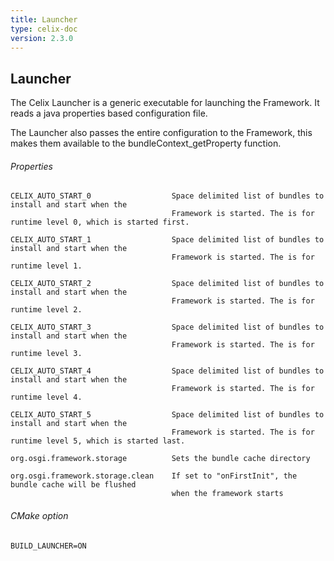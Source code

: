 ```yaml
---
title: Launcher
type: celix-doc
version: 2.3.0
---
```


<!--
Licensed to the Apache Software Foundation (ASF) under one or more
contributor license agreements.  See the NOTICE file distributed with
this work for additional information regarding copyright ownership.
The ASF licenses this file to You under the Apache License, Version 2.0
(the "License"); you may not use this file except in compliance with
the License.  You may obtain a copy of the License at
   
    http://www.apache.org/licenses/LICENSE-2.0

Unless required by applicable law or agreed to in writing, software
distributed under the License is distributed on an "AS IS" BASIS,
WITHOUT WARRANTIES OR CONDITIONS OF ANY KIND, either express or implied.
See the License for the specific language governing permissions and
limitations under the License.
-->

## Launcher

The Celix Launcher is a generic executable for launching the Framework. It reads a java properties based configuration file.

The Launcher also passes the entire configuration to the Framework, this makes them available to the bundleContext_getProperty function.

###### Properties

    CELIX_AUTO_START_0                  Space delimited list of bundles to install and start when the
                                        Framework is started. The is for runtime level 0, which is started first.

    CELIX_AUTO_START_1                  Space delimited list of bundles to install and start when the
                                        Framework is started. The is for runtime level 1.

    CELIX_AUTO_START_2                  Space delimited list of bundles to install and start when the
                                        Framework is started. The is for runtime level 2.

    CELIX_AUTO_START_3                  Space delimited list of bundles to install and start when the
                                        Framework is started. The is for runtime level 3.

    CELIX_AUTO_START_4                  Space delimited list of bundles to install and start when the
                                        Framework is started. The is for runtime level 4.

    CELIX_AUTO_START_5                  Space delimited list of bundles to install and start when the
                                        Framework is started. The is for runtime level 5, which is started last.

    org.osgi.framework.storage          Sets the bundle cache directory

    org.osgi.framework.storage.clean    If set to "onFirstInit", the bundle cache will be flushed
                                        when the framework starts

###### CMake option
    BUILD_LAUNCHER=ON
